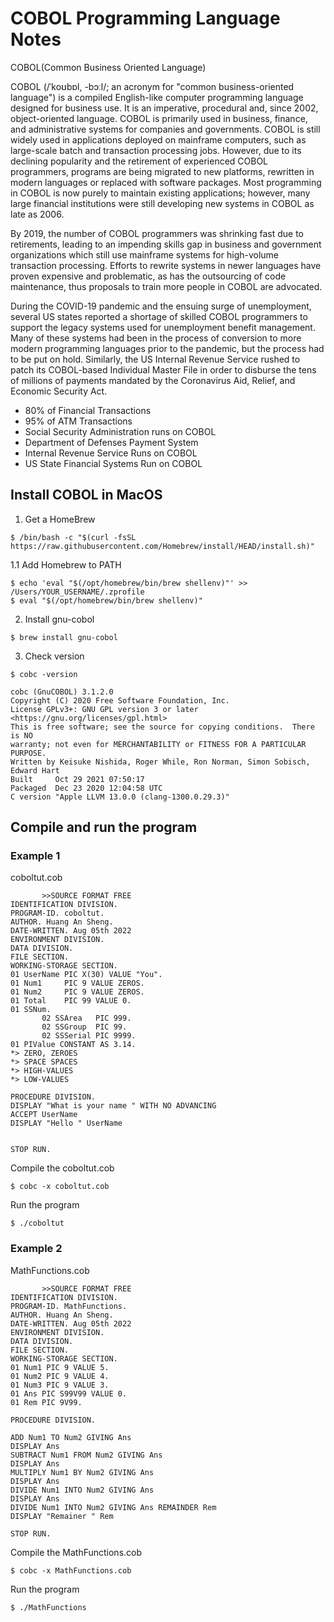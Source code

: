 # COBOL Programming Language Notes

COBOL(Common Business Oriented Language)

COBOL (/ˈkoʊbɒl, -bɔːl/; an acronym for "common business-oriented language") is a compiled English-like computer programming language designed for business use. It is an imperative, procedural and, since 2002, object-oriented language. COBOL is primarily used in business, finance, and administrative systems for companies and governments. COBOL is still widely used in applications deployed on mainframe computers, such as large-scale batch and transaction processing jobs. However, due to its declining popularity and the retirement of experienced COBOL programmers, programs are being migrated to new platforms, rewritten in modern languages or replaced with software packages. Most programming in COBOL is now purely to maintain existing applications; however, many large financial institutions were still developing new systems in COBOL as late as 2006.

By 2019, the number of COBOL programmers was shrinking fast due to retirements, leading to an impending skills gap in business and government organizations which still use mainframe systems for high-volume transaction processing. Efforts to rewrite systems in newer languages have proven expensive and problematic, as has the outsourcing of code maintenance, thus proposals to train more people in COBOL are advocated.

During the COVID-19 pandemic and the ensuing surge of unemployment, several US states reported a shortage of skilled COBOL programmers to support the legacy systems used for unemployment benefit management. Many of these systems had been in the process of conversion to more modern programming languages prior to the pandemic, but the process had to be put on hold. Similarly, the US Internal Revenue Service rushed to patch its COBOL-based Individual Master File in order to disburse the tens of millions of payments mandated by the Coronavirus Aid, Relief, and Economic Security Act.

- 80% of Financial Transactions
- 95% of ATM Transactions
- Social Security Administration runs on COBOL
- Department of Defenses Payment System
- Internal Revenue Service Runs on COBOL
- US State Financial Systems Run on COBOL

## Install COBOL in MacOS

1. Get a HomeBrew

```shell
$ /bin/bash -c "$(curl -fsSL https://raw.githubusercontent.com/Homebrew/install/HEAD/install.sh)"
```

1.1 Add Homebrew to PATH

```shell
$ echo 'eval "$(/opt/homebrew/bin/brew shellenv)"' >> /Users/YOUR_USERNAME/.zprofile
$ eval "$(/opt/homebrew/bin/brew shellenv)"
```

2. Install gnu-cobol

```shell
$ brew install gnu-cobol
```

3. Check version 

```shell
$ cobc -version

cobc (GnuCOBOL) 3.1.2.0
Copyright (C) 2020 Free Software Foundation, Inc.
License GPLv3+: GNU GPL version 3 or later <https://gnu.org/licenses/gpl.html>
This is free software; see the source for copying conditions.  There is NO
warranty; not even for MERCHANTABILITY or FITNESS FOR A PARTICULAR PURPOSE.
Written by Keisuke Nishida, Roger While, Ron Norman, Simon Sobisch, Edward Hart
Built     Oct 29 2021 07:50:17
Packaged  Dec 23 2020 12:04:58 UTC
C version "Apple LLVM 13.0.0 (clang-1300.0.29.3)"
```

## Compile and run the program

### Example 1

coboltut.cob

```cobol
       >>SOURCE FORMAT FREE
IDENTIFICATION DIVISION.
PROGRAM-ID. coboltut.
AUTHOR. Huang An Sheng.
DATE-WRITTEN. Aug 05th 2022
ENVIRONMENT DIVISION. 
DATA DIVISION.
FILE SECTION.
WORKING-STORAGE SECTION.
01 UserName PIC X(30) VALUE "You".
01 Num1     PIC 9 VALUE ZEROS.
01 Num2     PIC 9 VALUE ZEROS.
01 Total    PIC 99 VALUE 0.
01 SSNum.
       02 SSArea   PIC 999.
       02 SSGroup  PIC 99.
       02 SSSerial PIC 9999.
01 PIValue CONSTANT AS 3.14.
*> ZERO, ZEROES
*> SPACE SPACES
*> HIGH-VALUES
*> LOW-VALUES

PROCEDURE DIVISION.
DISPLAY "What is your name " WITH NO ADVANCING
ACCEPT UserName
DISPLAY "Hello " UserName 


STOP RUN.
```

Compile the coboltut.cob

```shell
$ cobc -x coboltut.cob
```

Run the program

```shell
$ ./coboltut
```

### Example 2

MathFunctions.cob

```cobol
       >>SOURCE FORMAT FREE
IDENTIFICATION DIVISION.
PROGRAM-ID. MathFunctions.
AUTHOR. Huang An Sheng.
DATE-WRITTEN. Aug 05th 2022
ENVIRONMENT DIVISION. 
DATA DIVISION.
FILE SECTION.
WORKING-STORAGE SECTION.
01 Num1 PIC 9 VALUE 5.
01 Num2 PIC 9 VALUE 4.
01 Num3 PIC 9 VALUE 3.
01 Ans PIC S99V99 VALUE 0.
01 Rem PIC 9V99.

PROCEDURE DIVISION.

ADD Num1 TO Num2 GIVING Ans
DISPLAY Ans
SUBTRACT Num1 FROM Num2 GIVING Ans
DISPLAY Ans
MULTIPLY Num1 BY Num2 GIVING Ans
DISPLAY Ans
DIVIDE Num1 INTO Num2 GIVING Ans
DISPLAY Ans
DIVIDE Num1 INTO Num2 GIVING Ans REMAINDER Rem
DISPLAY "Remainer " Rem

STOP RUN.
```

Compile the MathFunctions.cob

```shell
$ cobc -x MathFunctions.cob
```

Run the program

```shell
$ ./MathFunctions
```

